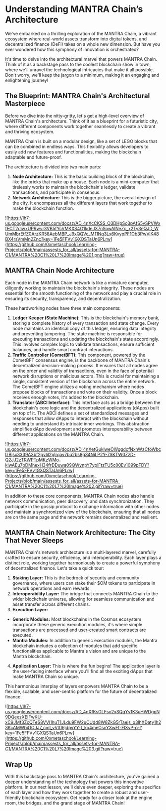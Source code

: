 # Understanding MANTRA Chain’s  Architecture

We've embarked on a thrilling exploration of the MANTRA Chain, a vibrant ecosystem where real-world assets transform into digital tokens, and decentralized finance (DeFi) takes on a whole new dimension. But have you ever wondered how this symphony of innovation is orchestrated?

It's time to delve into the architectural marvel that powers MANTRA Chain. Think of it as a backstage pass to the coolest blockchain show in town, where we'll unravel the technological intricacies that make it all possible. Don't worry, we'll keep the jargon to a minimum, making it an engaging and enlightening journey!

## The Blueprint: MANTRA Chain's Architectural Masterpiece

Before we dive into the nitty-gritty, let's get a high-level overview of MANTRA Chain's architecture. Think of it as a blueprint for a futuristic city, where different components work together seamlessly to create a vibrant and thriving ecosystem.

MANTRA Chain is built on a modular design, like a set of LEGO blocks that can be combined in endless ways. This flexibility allows developers to easily add new features and functionalities, making the blockchain adaptable and future-proof.

The architecture is divided into two main parts:

1. **Node Architecture:** This is the basic building block of the blockchain, like the bricks that make up a house. Each node is a mini-computer that tirelessly works to maintain the blockchain's ledger, validate transactions, and participate in consensus.
2. **Network Architecture:** This is the bigger picture, the overall design of the city. It encompasses all the different layers that work together to make the blockchain function.

![https://lh7-us.googleusercontent.com/docsz/AD_4nXcCKSS_O3DHpSo3pAfS5vSPVWxfECT2diwxUPRwvr3VB5fYcVMKXS4G1kdeJX7nSowAINeZc_x2Ty3eQJD_WUmMbrEtfZ0ArzKR58AebMBP_J9xQQVc_M11Nq3Lx6KvypPF1Ob3PwVlK48BX4rsVmMn2Znc?key=1Fe5FFVv1GXQSTaUn6PLrw](https://github.com/0xmetaschool/Learning-Projects/blob/main/assests_for_all/assets-for-MANTRA-C1/MANTRA%20C1%20L7%20Image%201.png?raw=true)

## MANTRA Chain Node Architecture

Each node in the MANTRA Chain network is like a miniature computer, diligently working to maintain the blockchain's integrity. These nodes are essential for the smooth functioning of the network and play a crucial role in ensuring its security, transparency, and decentralization.

These hardworking nodes have three main components:

1. **Ledger Keeper (State Machine)**: This is the blockchain's memory bank, storing a complete history of every transaction and state change. Every node maintains an identical copy of this ledger, ensuring data integrity and preventing tampering. The state machine is responsible for executing transactions and updating the blockchain's state accordingly. This involves complex logic to validate transactions, ensure sufficient balances, and handle smart contract interactions.
2. **Traffic Controller (CometBFT)**: This component, powered by the CometBFT consensus engine, is the backbone of MANTRA Chain's decentralized decision-making process. It ensures that all nodes agree on the order and validity of transactions, even in the face of potential network disruptions or malicious actors. This is crucial for maintaining a single, consistent version of the blockchain across the entire network. The CometBFT engine utilizes a voting mechanism where nodes propose blocks of transactions and vote on their validity. Once a block receives enough votes, it's added to the blockchain.
3. **Translator (ABCI Interface)**: This interface acts as a bridge between the blockchain's core logic and the decentralized applications (dApps) built on top of it. The ABCI defines a set of standardized messages and responses that allow dApps to interact with the blockchain without needing to understand its intricate inner workings. This abstraction simplifies dApp development and promotes interoperability between different applications on the MANTRA Chain.

![https://lh7-us.googleusercontent.com/docsz/AD_4nXetGuklweOWggdcfNxhWzCfoWbclzBjsx3339A3bf2gvIiI2gIrqav7bu2bs8g34NiLP2Y-7SKTW0ZzD-Q2JJ2zTRWPTpMKzWMo-kiwAEu7bDMhexH34frDDuwa09QWynpY7ypiFtzTU5c00Ev1099pFDY?key=1Fe5FFVv1GXQSTaUn6PLrw](https://github.com/0xmetaschool/Learning-Projects/blob/main/assests_for_all/assets-for-MANTRA-C1/MANTRA%20C1%20L7%20Image%202.gif?raw=true)

In addition to these core components, MANTRA Chain nodes also handle network communication, peer discovery, and data synchronization. They participate in the gossip protocol to exchange information with other nodes and maintain a synchronized view of the blockchain, ensuring that all nodes are on the same page and the network remains decentralized and resilient.

## MANTRA Chain Network Architecture: The City That Never Sleeps

MANTRA Chain's network architecture is a multi-layered marvel, carefully crafted to ensure security, efficiency, and interoperability. Each layer plays a distinct role, working together harmoniously to create a powerful symphony of decentralized finance. Let's take a quick tour:

1. **Staking Layer:** This is the bedrock of security and community governance, where users can stake their $OM tokens to participate in network operations and earn rewards.
2. **Interoperability Layer:** The bridge that connects MANTRA Chain to the wider blockchain universe, allowing for seamless communication and asset transfer across different chains.
3. **Execution Layer:**
- **Generic Modules:** Most blockchains in the Cosmos ecosystem incorporate these generic execution modules, it's where simple transactions are processed and user-created smart contracts are executed.
- **Mantra Modules:** In addition to generic execution modules, the Mantra blockchain includes a collection of modules that add specific functionalities applicable to Mantra's vision and are unique to the Mantra blockchain.
4. **Application Layer:** This is where the fun begins! The application layer is the user-facing interface where you'll find all the exciting dApps that make MANTRA Chain so unique.

This harmonious interplay of layers empowers MANTRA Chain to be a flexible, scalable, and user-centric platform for the future of decentralized finance.

![https://lh7-us.googleusercontent.com/docsz/AD_4nXfKsGLFso2xSQqYv1K3uHWDgpN9DQeezXEIFwKU-xC9JMf3ZcQTeS8VVI1huT1JLdu9FW2uCUdd8W8ZkG5rTaejs_o3lhXDaty1h23KcAMWbiOOJJ7_cmI_yVID6jdpvYY-t_ko4meCsnYXwFf-FlXvP-p-?key=1Fe5FFVv1GXQSTaUn6PLrw](https://github.com/0xmetaschool/Learning-Projects/blob/main/assests_for_all/assets-for-MANTRA-C1/MANTRA%20C1%20L7%20Image%203.gif?raw=true)

## Wrap Up

With this backstage pass to MANTRA Chain's architecture, you've gained a deeper understanding of the technology that powers this innovative platform. In our next lesson, we'll delve even deeper, exploring the specifics of each layer and how they work together to create a robust and user-friendly blockchain ecosystem. Get ready for a closer look at the engine room, the bridges, and the grand stage of MANTRA Chain!
